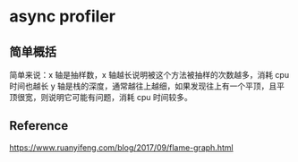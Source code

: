 # async profiler
## 简单概括
简单来说：x 轴是抽样数，x 轴越长说明被这个方法被抽样的次数越多，消耗 cpu 时间也越长 y 轴是栈的深度，通常越往上越细，如果发现往上有一个平顶，且平顶很宽，则说明它可能有问题，消耗 cpu 时间较多。


## Reference
https://www.ruanyifeng.com/blog/2017/09/flame-graph.html